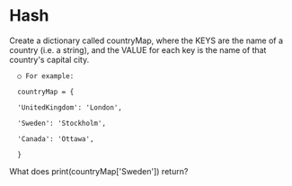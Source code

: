 # Hash

Create a dictionary called countryMap, where the KEYS are the name of a
country  (i.e. a string), and the VALUE for each key is the name of that
country's capital city.

      ○ For example:

      countryMap = {

      'UnitedKingdom': 'London',

      'Sweden': 'Stockholm',

      'Canada': 'Ottawa',

      }

What does print(countryMap['Sweden']) return?
